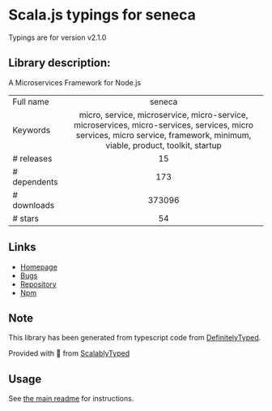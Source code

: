 
# Scala.js typings for seneca

Typings are for version v2.1.0

## Library description:
A Microservices Framework for Node.js

|                    |                 |
| ------------------ | :-------------: |
| Full name          | seneca |
| Keywords           | micro, service, microservice, micro-service, microservices, micro-services, services, micro services, micro service, framework, minimum, viable, product, toolkit, startup |
| # releases         | 15 |
| # dependents       | 173 |
| # downloads        | 373096 |
| # stars            | 54 |

## Links
- [Homepage](http://senecajs.org)
- [Bugs](https://github.com/senecajs/seneca/issues)
- [Repository](https://github.com/senecajs/seneca)
- [Npm](https://www.npmjs.com/package/seneca)
    


## Note
This library has been generated from typescript code from [DefinitelyTyped](https://definitelytyped.org).

Provided with :purple_heart: from [ScalablyTyped](https://github.com/oyvindberg/ScalablyTyped)

## Usage
See [the main readme](../../readme.md) for instructions.


